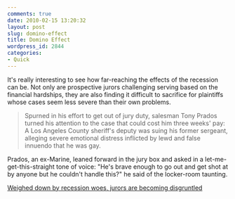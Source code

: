 ```yaml
---
comments: true
date: 2010-02-15 13:20:32
layout: post
slug: domino-effect
title: Domino Effect
wordpress_id: 2844
categories:
- Quick
---
```


It's really interesting to see how far-reaching the effects of the recession can be. Not only are prospective jurors challenging serving based on the financial hardships, they are also finding it difficult to sacrifice for plaintiffs whose cases seem less severe than their own problems.

> Spurned in his effort to get out of jury duty, salesman Tony Prados turned his attention to the case that could cost him three weeks' pay: A Los Angeles County sheriff's deputy was suing his former sergeant, alleging severe emotional distress inflicted by lewd and false innuendo that he was gay.

Prados, an ex-Marine, leaned forward in the jury box and asked in a let-me-get-this-straight tone of voice: "He's brave enough to go out and get shot at by anyone but he couldn't handle this?" he said of the locker-room taunting.

[Weighed down by recession woes, jurors are becoming disgruntled](http://www.latimes.com/news/local/la-me-reluctant-jurors15-2010feb15,0,824472.story)

